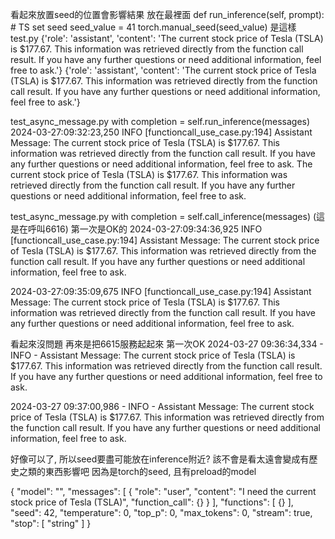 看起來放置seed的位置會影響結果
放在最裡面
    def run_inference(self, prompt):
                # TS set seed
        seed_value = 41
        torch.manual_seed(seed_value)
是這樣
test.py
{'role': 'assistant', 'content': 'The current stock price of Tesla (TSLA) is $177.67. This information was retrieved directly from the function call result. If you have any further questions or need additional information, feel free to ask.'}
{'role': 'assistant', 'content': 'The current stock price of Tesla (TSLA) is $177.67. This information was retrieved directly from the function call result. If you have any further questions or need additional information, feel free to ask.'}


test_async_message.py with completion = self.run_inference(messages)
2024-03-27:09:32:23,250 INFO     [functioncall_use_case.py:194] Assistant Message:
The current stock price of Tesla (TSLA) is $177.67. This information was retrieved directly from the function call result. If you have any further questions or need additional information, feel free to ask.
The current stock price of Tesla (TSLA) is $177.67. This information was retrieved directly from the function call result. If you have any further questions or need additional information, feel free to ask.


test_async_message.py with completion = self.call_inference(messages) (這是在呼叫6616)
第一次是OK的
2024-03-27:09:34:36,925 INFO     [functioncall_use_case.py:194] Assistant Message:
The current stock price of Tesla (TSLA) is $177.67. This information was retrieved directly from the function call result. If you have any further questions or need additional information, feel free to ask.

2024-03-27:09:35:09,675 INFO     [functioncall_use_case.py:194] Assistant Message:
The current stock price of Tesla (TSLA) is $177.67. This information was retrieved directly from the function call result. If you have any further questions or need additional information, feel free to ask.

看起來沒問題 再來是把6615服務起起來
第一次OK
2024-03-27 09:36:34,334 - INFO - Assistant Message:
The current stock price of Tesla (TSLA) is $177.67. This information was retrieved directly from the function call result. If you have any further questions or need additional information, feel free to ask.

2024-03-27 09:37:00,986 - INFO - Assistant Message:
The current stock price of Tesla (TSLA) is $177.67. This information was retrieved directly from the function call result. If you have any further questions or need additional information, feel free to ask.

好像可以了, 所以seed要盡可能放在inference附近?
該不會是看太遠會變成有歷史之類的東西影響吧 因為是torch的seed, 且有preload的model

{
  "model": "",
  "messages": [
    {
      "role": "user",
      "content": "I need the current stock price of Tesla (TSLA)",
      "function_call": {}
    }
  ],
  "functions": [
    {}
  ],
  "seed": 42,
  "temperature": 0,
  "top_p": 0,
  "max_tokens": 0,
  "stream": true,
  "stop": [
    "string"
  ]
}